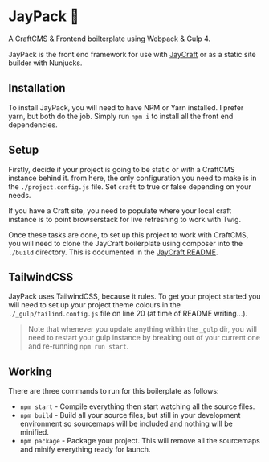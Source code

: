 # JayPack 🍾
A CraftCMS & Frontend boilterplate using Webpack & Gulp 4.

JayPack is the front end framework for use with [JayCraft](https://github.com/JayBox325/JayCraft) or as a static site builder with Nunjucks.

## Installation
To install JayPack, you will need to have NPM or Yarn installed. I prefer yarn, but both do the job. Simply run `npm i` to install all the front end dependencies.

## Setup
Firstly, decide if your project is going to be static or with a CraftCMS instance behind it. from here, the only configuration you need to make is in the `./project.config.js` file. Set `craft` to true or false depending on your needs.

If you have a Craft site, you need to populate where your local craft instance is to point browserstack for live refreshing to work with Twig.

Once these tasks are done, to set up this project to work with CraftCMS, you will need to clone the JayCraft boilerplate using composer into the `./build` directory. This is documented in the [JayCraft README](https://github.com/JayBox325/JayCraft).

## TailwindCSS
JayPack uses TailwindCSS, because it rules. To get your project started you will need to set up your project theme colours in the `./_gulp/tailind.config.js` file on line 20 (at time of README writing...).

> Note that whenever you update anything within the `_gulp` dir, you will need to restart your gulp instance by breaking out of your current one and re-running `npm run start`.

## Working
There are three commands to run for this boilerplate as follows:

* `npm start` - Compile everything then start watching all the source files.
* `npm build` - Build all your source files, but still in your development environment so sourcemaps will be included and nothing will be minified.
* `npm package` - Package your project. This will remove all the sourcemaps and minify everything ready for launch.